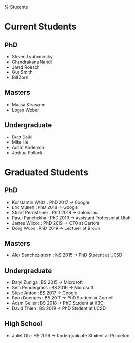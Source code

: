 % Students

# Current Students

## PhD

  - Steven Lyubomirsky
  - Chandrakana Nandi
  - Jared Roesch
  - Gus Smith
  - Bill Zorn

## Masters

  - Marisa Kirasame
  - Logan Weber

## Undergraduate

  - Brett Saiki
  - Mike He
  - Adam Anderson
  - Joshua Pollock

# Graduated Students

## PhD

  - Konstantin Weitz : PhD 2017 &rarr; Google
  - Eric Mullen : PhD 2018 &rarr; Google
  - Stuart Pernsteiner : PhD 2018 &rarr; Galois Inc.
  - Pavel Panchekha : PhD 2019 &rarr; Assistant Professor at Utah
  - James Wilcox : PhD 2019 &rarr; CTO at Certora
  - Doug Woos : PhD 2019 &rarr; Lecturer at Brown

## Masters

  - Alex Sanchez-stern : MS 2015 &rarr; PhD Student at UCSD

## Undergraduate

  - Daryl Zuniga : BS 2015 &rarr; Microsoft
  - Seth Pendergrass : BS 2016 &rarr; Microsoft
  - Steve Anton : BS 2017 &rarr; Google
  - Ryan Doenges : BS 2017 &rarr; PhD Student at Cornell
  - Adam Geller : BS 2018 &rarr; PhD Student at UBC
  - David Thien : BS 2019 &rarr; PhD Student at UCSD

## High School

  - Juliet Oh : HS 2016 &rarr; Undergraduate Student at Princeton
